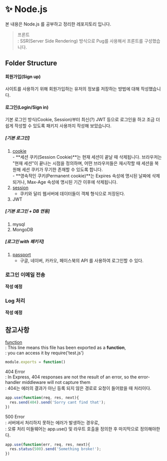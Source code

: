 # ✨ Node.js
본 내용은 Node.js 를 공부하고 정리한 레포지토리 입니다.
> 프론트  
  : SSR(Server Side Rendering) 방식으로 Pug를 사용해서 프론트를 구성했습니다.

## Folder Structure

#### 회원가입(Sign up)
사이트를 사용하기 위해 회원가입하는 유저의 정보를 저장하는 방법에 대해 작성했습니다.  

#### 로그인(Login/Sign in)
기본 로그인 방식(Cookie, Session)부터 최신(?) JWT 등으로 로그인을 하고 조금 더 쉽게 작성할 수 있도록 패키지 사용까지 작성해 보았습니다.  

##### [기본 로그인]
  1. [cookie](https://www.npmjs.com/package/cookie-parser)  
    - **세션 쿠키(Session Cookie)**는 현재 세션이 끝날 때 삭제됩니다. 브라우저는 "현재 세션"이 끝나는 시점을 정의하며, 어떤 브라우저들은 재시작할 때 세션을 복원해 세션 쿠키가 무기한 존재할 수 있도록 합니다.  
    - **영속적인 쿠키(Permanent cookie)**는 Expires 속성에 명시된 날짜에 삭제되거나, Max-Age 속성에 명시된 기간 이후에 삭제됩니다.  
  2. [session](https://www.npmjs.com/package/express-session)
      - 쿠키와 달리 웹서버에 데이터들이 객체 형식으로 저장된다.
  3. JWT

##### [기본 로그인 + DB 연동]
  1. mysql
  2. MongoDB
    
##### [로그인 with 패키지]
  1. [passport](https://www.npmjs.com/package/passport)
      - 구글, 네이버, 카카오, 페이스북의 API 를 사용하여 로그인할 수 있다.
 

### 로그인 이메일 전송
**작성 예정**


### Log 처리
**작성 예정**

## 참고사항
[function](https://stackoverflow.com/questions/43951067/what-is-the-meaning-of-the-module-exports-functionapp)  
: This line means this file has been exported as a **function**,  
: you can access it by require('test.js')  

```javascript
module.exports = function()
```

404 Error  
: In Express, 404 responses are not the result of an error, so the error-handler middleware will not capture them  
: 404는 에러의 결과가 아닌 등록 되지 않은 경로로 요청이 들어왔을 때 처리이다.  

```javascript
app.use(function(req, res, next){
  res.send(404).send('Sorry cant find that');
})
```

500 Error  
: 서버에서 처리하지 못하는 에러가 발생하는 경우로,  
: 오류 처리 미들웨어는 app.use() 및 라우트 호출을 정의한 후 마지막으로 정의해야한다.  

```javascript
app.use(function(err, req, res, next){
  res.status(500).send('Something broke!');
})
```
